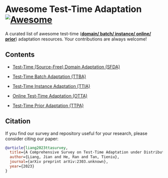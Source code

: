# Awesome Test-Time Adaptation [![Awesome](https://awesome.re/badge.svg)](https://awesome.re)

A curated list of awesome test-time (**<u>domain/ batch/ instance/ online/ prior</u>**) adaptation resources. Your contributions are always welcome!

## Contents
- [Test-Time (Source-Free) Domain Adaptation (SFDA)](./TTA-SFDA.md)

- [Test-Time Batch Adaptation (TTBA)](./TTA-TTBA.md/#Batch-level)

- [Test-Time Instance Adaptation (TTIA)](./TTA-TTBA.md/#Instance-level)

- [Online Test-Time Adaptation (OTTA)](./TTA-OTTA.md)

- [Test-Time Prior Adaptation (TTPA)](./TTA-TTPA.md)

## Citation
If you find our survey and repository useful for your research, please consider citing our paper:
```bibtex
@article{liang2023ttasurvey,
  title={A Comprehensive Survey on Test-Time Adaptation under Distribution Shifts},
  author={Liang, Jian and He, Ran and Tan, Tieniu},
  journal={arXiv preprint arXiv:2303.unknown},
  year={2023}
}
```